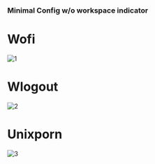 ### Minimal Config w/o workspace indicator

# Wofi
![1](https://github.com/Lemuelyy/Hyprland/assets/118256314/feeb0e2a-654f-4d25-9985-c015041dd982)
# Wlogout
![2](https://github.com/Lemuelyy/Hyprland/assets/118256314/f1bd304e-85ae-48bf-aaf8-90e9940cd691)
# Unixporn
![3](https://github.com/Lemuelyy/Hyprland/assets/118256314/adb3b917-96f7-4dc3-82e3-259d25e9b605)
